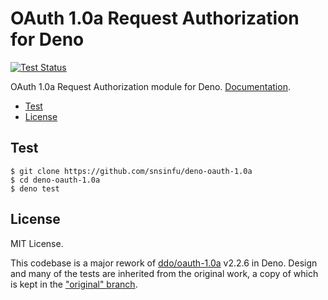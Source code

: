 # OAuth 1.0a Request Authorization for Deno

[![Test Status][test-badge]][test-url]

OAuth 1.0a Request Authorization module for Deno. [Documentation][doc].

- [Test](#test)
- [License](#license)

[test-badge]: https://github.com/snsinfu/deno-oauth-1.0a/workflows/test/badge.svg
[test-url]: https://github.com/snsinfu/deno-oauth-1.0a/actions?query=workflow%3Atest
[doc]: https://doc.deno.land/https/raw.githubusercontent.com/snsinfu/deno-oauth-1.0a/main/mod.ts

## Test

```console
$ git clone https://github.com/snsinfu/deno-oauth-1.0a
$ cd deno-oauth-1.0a
$ deno test
```

## License

MIT License.

This codebase is a major rework of [ddo/oauth-1.0a][ddo] v2.2.6 in Deno. Design
and many of the tests are inherited from the original work, a copy of which is
kept in the ["original" branch][original].

[ddo]: https://github.com/ddo/oauth-1.0a
[original]: https://github.com/snsinfu/deno-oauth-1.0a/tree/original
